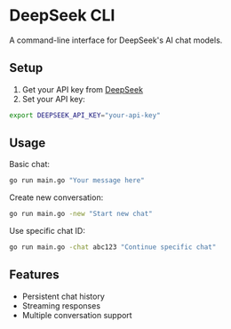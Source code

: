 # DeepSeek CLI

A command-line interface for DeepSeek's AI chat models.

## Setup

1. Get your API key from [DeepSeek](https://platform.deepseek.com)
2. Set your API key:
```bash
export DEEPSEEK_API_KEY="your-api-key"
```

## Usage

Basic chat:
```bash
go run main.go "Your message here"
```

Create new conversation:
```bash
go run main.go -new "Start new chat"
```

Use specific chat ID:
```bash
go run main.go -chat abc123 "Continue specific chat"
```

## Features

- Persistent chat history
- Streaming responses
- Multiple conversation support
